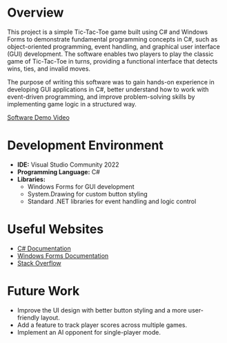 # Overview

This project is a simple Tic-Tac-Toe game built using C# and Windows Forms to demonstrate fundamental programming concepts in C#, such as object-oriented programming, event handling, and graphical user interface (GUI) development. The software enables two players to play the classic game of Tic-Tac-Toe in turns, providing a functional interface that detects wins, ties, and invalid moves.

The purpose of writing this software was to gain hands-on experience in developing GUI applications in C#, better understand how to work with event-driven programming, and improve problem-solving skills by implementing game logic in a structured way.

[Software Demo Video](https://youtu.be/fH_w8mIb6yc)

# Development Environment

- **IDE:** Visual Studio Community 2022
- **Programming Language:** C#
- **Libraries:** 
  - Windows Forms for GUI development
  - System.Drawing for custom button styling
  - Standard .NET libraries for event handling and logic control

# Useful Websites

- [C# Documentation](https://docs.microsoft.com/en-us/dotnet/csharp/)
- [Windows Forms Documentation](https://docs.microsoft.com/en-us/dotnet/desktop/winforms/)
- [Stack Overflow](https://stackoverflow.com)

# Future Work

- Improve the UI design with better button styling and a more user-friendly layout.
- Add a feature to track player scores across multiple games.
- Implement an AI opponent for single-player mode.
